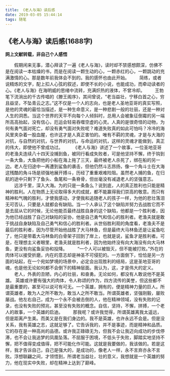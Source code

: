 ```yaml
---
title: 《老人与海》读后感
date: 2019-03-05 15:44:14
tags: 随笔
---
```

## 《老人与海》读后感(1688字)
**网上文献转载，非自己个人感悟**
<!--more-->
&emsp;&emsp;假期闲来无事，潜心拜读了一遍《老人与海》，读时却不禁感想颇深，仿佛不是在阅读一本枯燥的书，而是在阅读一颗生动的心，一颗赤红的心，一颗跳动的充满激情的心。那是数年前我体会不到的。我的感怀也由此开始。
&emsp;&emsp;简练，或者说精炼的文字，配上扣人心弦的叙述，即使不长的小说，也能成功，而牵动读者的心。《老人与海》在海明威的思绪中流转，充满炽热的液体，不曾冷却。
&emsp;&emsp;王勃笔下流淌出的千古传唱的《滕王阁序》，其间曾说，“老当益壮，宁移白首之心，穷且益坚，不坠青云之志。”这不仅是一个人的志向，也是老人圣地亚哥的真实写照，是他的灵魂的最恰当描述，是一种生命意义，是一种悲剧一般的壮丽，还是一种对人生的洞悉。当这个世界的天平不向每个人倾斜时，总用人会被象征倒霉的另一端所高高抬起，没有信心，厄运会轻易吞噬空虚的心灵。人真的是很奇怪的动物，为何有勇气面对死亡，却没有勇气面对失败呢？难道失败真的如此可怕吗？冷冷的海风里夹杂着一股血腥，也许这才是人真正害怕的。唯有不羁的灵魂，才是与大海的对抗，与自然的对抗，与世界的对抗，与命运的对抗，这样的灵魂才能做到，真正的伟大，即使他不曾成功过。
&emsp;&emsp;《老人与海》讲述了一个故事，一位圣地亚哥的老渔夫连续八十四天没捕到鱼，被同行看成失败者，可是他坚持不懈，终于钩到一条大鱼，大鱼把他的小船在海上拖了三天，最终被老人杀死了，绑在船的另一边。老人在归途中一再遭到鲨鱼的袭击，但他仍然斗志昂扬，像一个角斗士在大海这残酷的角斗场是顽强地展开搏斗，历经了重重艰难险阻。虽然老人捕的鱼，在归航的途中只剩下了鱼头、鱼尾和一条脊骨，但丝毫没有减退老人的坚强意志。
&emsp;&emsp;远涉千里，深入大海。为的只是一条鱼么？说到底，人的真正胜利也只能是精神的胜利。人在物质上无论取得多大的成就，都不能赢得我们崇高的敬意。而只有精神和气魄的胜利，才使我感动，才使我和追随老人的孩子一样，为他的悲壮落泪无可否认，只要是人就都会有缺陷。当一个人承认了这个缺陷并努力去战胜它而不是去屈从它的时候，无论他能否最终战胜自身的这个缺陷，他都是一个胜利者，因为他已经战胜了自己对缺陷的妥协，他是自己勇气和信心的胜利者。老渔夫就是敢于挑战自身缺陷及自己勇气和信心的胜利者。从世俗胜利观的角度看，老渔夫不是最后的胜利者，因为尽管开始他战胜了大马林鱼，但是最终大马林鱼还是让鲨鱼吃了，他只是带着大马林鱼的白骨架子回到了岸上，也就是说，鲨鱼才是胜利者。可是，在理想主义者眼里，老渔夫就是胜利者，因为他始终没有向大海没有向大马林鱼，更没有向鲨鱼妥协和投降。
&emsp;&emsp;“一个人可以被毁灭，但不能被打败。”外在的肉体可以接受折磨，内在的意志却是神圣不可侵犯的。一方面倒下，恰恰是另一方面的站起，在一个宛如梦境的场景中，必定会出现胜利的结局，这是圣地亚哥的魂，也是他无论如何都不会倒下的精神层面。我认为，这，才是伟大的定义。
&emsp;&emsp;老人，外表的丑陋，内心的壮丽，和奋勇。无论如何，都没有人敢说他不是英雄。
英雄或许要有强大的肉体，令人称颂的作为，四方流传的美誉，但这些都不是最重要的，甚至可以说可有可无。一个英雄，拥有的，便是精神力量的巨人。所谓英雄者，敢为人之所不敢为，敢当人之所不敢当。所谓英雄者，坚强刚毅，屡败屡战。他左右自己，成为一个永不会被击倒的人，他在精神领域，没有失败的记录，也没有失败的预兆，甚至没有失败的概念。自信，坚持，不懈，拼搏，一个老人的故事，一个英雄的启迪。
&emsp;&emsp;那我呢？或许我觉得，所谓英雄离我太遥远，但是距离产生美。而美又是在我们身边的。我不是英雄，也许永远不会是。但是没关系，我有英雄之志，这就足够了。它告诉我的，并不是事迹，而是精神和品质。它的存在是一种高尚的品德。或许我正碌碌无为，但我不会让我迈向成功的步伐停滞，也不会让我追梦的凤凰坠落。不屈服于困境，不低头于失败，脚踏实地坚持不懈，把不值得变成值得，把不可能化作可能。这就是我要做的，我该做的。若是这样，我才告诉自己，自己是强大的，是成功的，像老人一样，永不言弃亦永不言败。浮想联翩之间，才领悟到，所谓老当益壮，壮的意义，我想就是一个英雄的努力，他在现实中失败，却在精神上达到了巅峰。
***